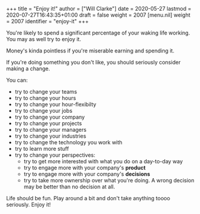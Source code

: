 +++
title = "Enjoy it!"
author = ["Will Clarke"]
date = 2020-05-27
lastmod = 2020-07-27T16:43:35+01:00
draft = false
weight = 2007
[menu.nil]
  weight = 2007
  identifier = "enjoy-it"
+++

You're likely to spend a significant percentage of your waking life working. You may as well try to enjoy it.

Money's kinda pointless if you're miserable earning and spending it.

If you're doing something you don't like, you should seriously consider making a change.

You can:

- try to change your teams
- try to change your hours
- try to change your hour-flexibilty
- try to change your jobs
- try to change your company
- try to change your projects
- try to change your managers
- try to change your industries
- try to change the technology you work with
- try to learn more stuff
- try to change your perspectives:
  - try to get more interested with what you do on a day-to-day way
  - try to engage more with your company's **product**
  - try to engage more with your company's **decisions**
  - try to take more ownership over what you're doing. A wrong decision may be better than no decision at all.

Life should be fun. Play around a bit and don't take anything toooo seriously. Enjoy it!
